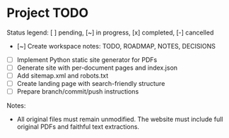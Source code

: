 # Project TODO

Status legend: [ ] pending, [~] in progress, [x] completed, [-] cancelled

- [~] Create workspace notes: TODO, ROADMAP, NOTES, DECISIONS
- [ ] Implement Python static site generator for PDFs
- [ ] Generate site with per-document pages and index.json
- [ ] Add sitemap.xml and robots.txt
- [ ] Create landing page with search-friendly structure
- [ ] Prepare branch/commit/push instructions

Notes:
- All original files must remain unmodified. The website must include full original PDFs and faithful text extractions.
